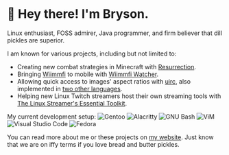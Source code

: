 # :wave: Hey there! I'm Bryson.

Linux enthusiast, FOSS admirer, Java programmer, and firm believer that dill pickles are superior.

I am known for various projects, including but not limited to:
* Creating new combat strategies in Minecraft with [Resurrection](https://github.com/brysonsteck/resurrection).
* Bringing [Wiimmfi](https://wiimmfi.de) to mobile with [Wiimmfi Watcher](https://github.com/brysonsteck/wiimmfi-watcher).
* Allowing quick access to images' aspect ratios with [uirc](https://github.com/brysonsteck/uirc), also implemented in [two other languages](https://github.com/brysonsteck/uirc-in-3-languages).
* Helping new Linux Twitch streamers host their own streaming tools with [The Linux Streamer's Essential Toolkit](https://github.com/brysonsteck/lset).

My current development setup:
![Gentoo](https://img.shields.io/badge/Gentoo-54487A?style=for-the-badge&logo=gentoo&logoColor=white) ![Alacritty](https://img.shields.io/badge/alacritty-F46D01?style=for-the-badge&logo=alacritty&logoColor=white) ![GNU Bash](https://img.shields.io/badge/GNU%20Bash-4EAA25?style=for-the-badge&logo=GNU%20Bash&logoColor=white) ![ViM](https://img.shields.io/badge/VIM-%2311AB00.svg?&style=for-the-badge&logo=vim&logoColor=white) ![Visual Studio Code](https://img.shields.io/badge/Visual_Studio_Code-0078D4?style=for-the-badge&logo=visual%20studio%20code&logoColor=white) ![Fedora](https://img.shields.io/badge/Fedora-294172?style=for-the-badge&logo=fedora&logoColor=white) 

You can read more about me or these projects on [my website](https://brysonsteck.net). Just know that we are on iffy terms if you love bread and butter pickles.
